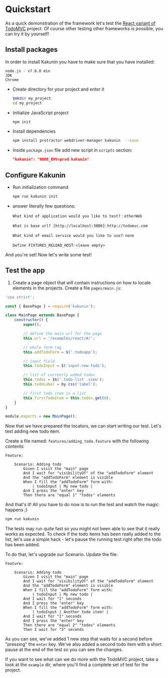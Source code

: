 # Quickstart

As a quick demonstration of the framework let's test the 
[React variant of TodoMVC](http://todomvc.com/examples/react/#/) project. 
Of course other testing other frameworks is possible, you can try it 
by yourself!


## Install packages
In order to install Kakunin you have to make sure that you have installed:

    node.js - v7.8.0 min
    JDK
    Chrome
    
* Create directory for your project and enter it

    ```bash
    $mkdir my_project
    cd my_project
    ```
    
* Initialize JavaScript project

    ```bash
    npm init
    ```

* Install dependencies

    ```bash
    npm install protractor webdriver-manager kakunin  --save
    ```

* Inside `package.json` file add new script in `scripts` section:

    ```json
    "kakunin": "NODE_ENV=prod kakunin"
    ``` 

## Configure Kakunin

* Run initialization command 

    ```bash
    npm run kakunin init
    ```

* answer literally few questions:

    
    `What kind of application would you like to test?` : `otherWeb`
    
      
    `What is base url? [http://localhost:3000]`: `http://todomvc.com`
       
    `What kind of email service would you like to use?`: `none`
      
    `Define FIXTURES_RELOAD_HOST`: `<leave empty>`  
    
And you're set! Now let's write some test!


## Test the app

1. Create a page object that will contain instructions on how to locate elements in the projects.
Create a file `pages/main.js`:
```javascript
'use strict';

const { BasePage } = require('kakunin');

class MainPage extends BasePage {
    constructor() {
        super();

        // define the main url for the page
        this.url = '/examples/react/#/';

        // whole form tag
        this.addTodoForm = $('.todoapp');

        // input field
        this.todoInput = $('input.new-todo');

        // list of currently added todos
        this.todos = $$('.todo-list .view');
        this.todoLabel = by.css('label');

        // first todo item in a list
        this.firstTodoItem = this.todos.get(0);
    }
}

module.exports = new MainPage();
```

Now that we have prepared the locators, we can start writing our test. Let's test adding new todo item. 

Create a file named: `features/adding_todo.feature` with the following contents:

```gherkin
Feature:

    Scenario: Adding todo
        Given I visit the "main" page
        And I wait for "visibilityOf" of the "addTodoForm" element
        And the "addTodoForm" element is visible
        When I fill the "addTodoForm" form with:
            | todoInput | My new todo |
        And I press the "enter" key
        Then there are "equal 1" "todos" elements

```

And that's it! All you have to do now is to run the test and watch the magic happens ;)

```bash
npm run kakunin
```

The tests may run quite fast so you might not been able to see that it 
really works as expected. To check if the todo items has been really 
added to the list, let's use a simple hack - let's pause the running 
test right after the todo has been added. 

To do that, let's upgrade our Scenario. Update the file:
```gherkin
Feature:

    Scenario: Adding todo
        Given I visit the "main" page
        And I wait for "visibilityOf" of the "addTodoForm" element
        And the "addTodoForm" element is visible
        When I fill the "addTodoForm" form with:
            | todoInput | My new todo |
        And I wait for "1" seconds
        And I press the "enter" key
        When I fill the "addTodoForm" form with:
            | todoInput | Another todo item! |
        And I wait for "1" seconds
        And I press the "enter" key
        Then there are "equal 2" "todos" elements
        Then I wait for "5" seconds

``` 

As you can see, we've added 1 new step that waits for a second before 
"pressing" the `enter` key. We've also added a second todo item with 
a short pause at the end of the test so you can see the changes.

If you want to see what can we do more with the TodoMVC project, take a look 
at the `example` dir, where you'll find a complete set of test for the project.
